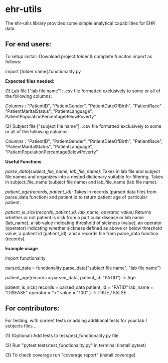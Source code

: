 # ehr-utils

The ehr-utils library provides some simple analytical capabilities for EHR data.

## For end users:

To setup install: Download project folder & complete funciton import as follows:

import [folder name].functionality.py

**Expected files needed:**

(1) Lab file ["lab file name"]: .csv file formatted exclusively to some or all of the following columns:

*Columns* : "PatientID", "PatientGender", "PatientDateOfBirth", "PatientRace" "PatientMaritalStatus", "PatientLanguage", PatientPopulationPercentageBelowPoverty"

(2) Subject file ["subject file name"]: .csv file formatted exclusively to some or all of the following columns:

*Columns* : "PatientID", "PatientGender", "PatientDateOfBirth", "PatientRace", "PatientMaritalStatus", "PatientLanguage", "PatientPopulationPercentageBelowPoverty"

**Useful Functions**

*parse_data(subject_file_name, lab_file_name):*
Takes in lab file and subject file names and organizes into a nested dictionary
suitable for filtering. Takes in subject_file_name (subject file name) and
lab_file_name (lab file name).

*patient_age(records, patient_id):*
Takes in records (parsed data files from parse_data function) and patient id
to return patient age of particular patient.

*patient_is_sick(records, patient_id, lab_name, operator, value)*
Returns whether or not patient is sick from a particular disease or lab name (lab_name),
a lab value indicating threshold of sickness (value), an operator (operator) indicating 
whether sickness defined as above or below threshold value, a patient id (patient_id),
and a records file from parse_data function (records).



**Example usage**

import functionality

parsed_data = functionality.parse_data("subject file name", "lab file name")

patient_age(records = parsed_data, patient_id: "PATID") -> Age

patient_is_sick(
    records = parsed_data
    patient_id = "PATID"
    lab_name = "DISEASE"
    operator = ">"
    value = "100"
) -> TRUE / FALSE



## For contributors:

For testing, with current tests or adding additional tests for your lab / subjects
files...

(1) (Optional) Add tests to tess/test_functionality.py file

(2) Run "pytest tests/test_functionality.py" in terminal (install pytest)

(3) To check coverage run "coverage report" (install coverage)

